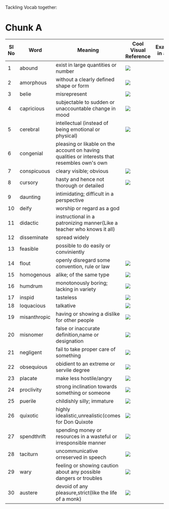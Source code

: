 Tackling Vocab together:

# Chunk A

|Sl No| Word | Meaning | Cool Visual Reference |Example(Usage in a sentence)|
|-----|------|-------------------------------------------|---------|----------------------|
|1|abound|exist in large quantities or number|![](https://media.giphy.com/media/LRzK37z3km2v6/giphy.gif)||
|2|amorphous|without a clearly defined shape or form|![](https://media.giphy.com/media/xTiQywtXCIIxUrNHgc/giphy.gif)||
|3|belie|misrepresent|![](https://media.giphy.com/media/3o7TKANedXKpE8oNlC/giphy.gif)||
|4|capricious|subjectable to sudden or unaccountable change in mood |![](https://media.giphy.com/media/i4j7e4WLRc0ysXcGip/giphy.gif)||
|5|cerebral|intellectual (instead of being emotional or physical)|![](https://media.giphy.com/media/JQLxQZw8z90GWPSlAp/giphy.gif)||
|6|congenial| pleasing or likable on the account on having qualities or interests that resembles own's own|||
|7|conspicuous|cleary visible; obvious|![](https://media.giphy.com/media/1AHFDmY6X1sUd66knT/giphy.gif)||
|8|cursory|hasty and hence not thorough or detailed|![](https://media.giphy.com/media/4yGAZNz0aEWPu/giphy.gif)||
|9|daunting|intimidating; difficult in a perspective|||
|10|deify|worship or regard as a god|||
|11|didactic|instructional in a patronizing manner(Like a teacher who knows it all)||
|12|disseminate|spread widely|||
|13|feasible|possible to do easily or conviniently|||
|14|flout|openly disregard some convention, rule or law|![](https://media.giphy.com/media/QOvLuiZZObfch6Q5iY/giphy.gif)||
|15|homogenous|alike; of the same type|![](https://media.giphy.com/media/l36kU80xPf0ojG0Erg/giphy.gif)||
|16|humdrum|monotonously boring; lacking in variety|![](https://media.giphy.com/media/l2JhpjWPccQhsAMfu/giphy.gif)||
|17|inspid|tasteless|![](https://media.giphy.com/media/PjlH1T1CqVw4JfvQXV/giphy.gif)||
|18|loquacious|talkative|![](https://media.giphy.com/media/U5OkqHaFTnznGkKGp5/giphy.gif)||
|19|misanthropic|having or showing a dislike for other people|![](https://media.giphy.com/media/3o7qE8BaNgqFfuNdNS/giphy.gif)||
|20|misnomer|false or inaccurate definition,name or designation|![](https://media.giphy.com/media/l4FGq09sQSls3Aufm/giphy.gif)||
|21|negligent|fail to take proper care of something|![](https://media.giphy.com/media/10VJ2YDMoNEBl6/giphy.gif)||
|22|obsequious|obidient to an extreme or servile degree|![](https://media.giphy.com/media/xT5LMUEDcqhqD4WxRm/giphy.gif)||
|23|placate|make less hostile/angry|![](https://media.giphy.com/media/l1J9NRpOeS7i54xnW/giphy.gif)||
|24|proclivity|strong inclination towards something or someone|![](https://media.giphy.com/media/jn2iXu2HRpMuovBrrV/giphy.gif)||
|25|puerile|childishly silly; immature|![](https://media.giphy.com/media/yE72eDy7lj3JS/giphy.gif)||
|26|quixotic|highly idealistic,unrealistic(comes for Don Quixote|![](https://media.giphy.com/media/B1CrvUCoMxhy8/giphy.gif)||
|27|spendthrift|spending money or resources in a wasteful or irresponsible manner|![](https://media.giphy.com/media/3o6Ygp85mD8sl8hxFS/giphy.gif)||
|28|taciturn|uncommunicative orreserved in speech|![](https://media.giphy.com/media/3o7ZePX7DfyOBZDrcQ/giphy.gif)||
|29|wary|feeling or showing caution about any possible dangers or troubles|![](https://media.giphy.com/media/SWovhw1Nua7Ay5XFCb/giphy.gif)||
|30|austere|devoid of any pleasure,strict(like the life of a monk)|![](https://media.giphy.com/media/3o7bu90hyq7fI1uk7u/giphy.gif)||
